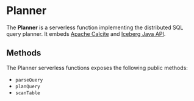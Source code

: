 # Planner

The **Planner** is a serverless function implementing the distributed SQL query planner. It embeds [Apache Calcite](https://calcite.apache.org/) and [Iceberg Java API](https://iceberg.apache.org/docs/latest/api/).

## Methods
The Planner serverless functions exposes the following public methods:
- `parseQuery`
- `planQuery`
- `scanTable`
